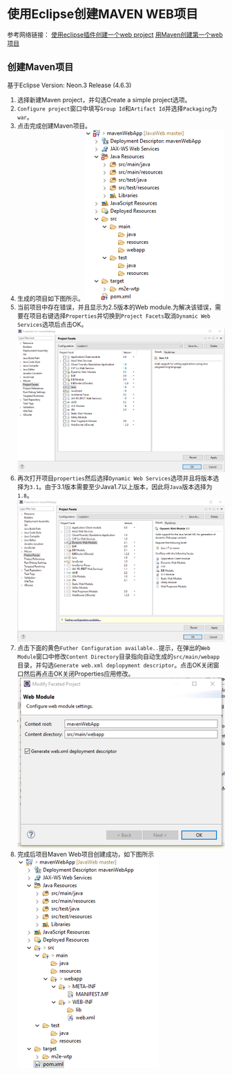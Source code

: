 # 使用Eclipse创建MAVEN WEB项目
参考网络链接：
[使用eclipse插件创建一个web project](http://blog.csdn.net/chuyuqing/article/details/28879477)
[用Maven创建第一个web项目](http://blog.csdn.net/xybelieve1990/article/details/52043127)
## 创建Maven项目
基于Eclipse Version: Neon.3 Release (4.6.3)  
1. 选择新建Maven project，并勾选Create a simple project选项。
2. `Configure project`窗口中填写`Group Id`和`Artifact Id`并选择`Packaging`为`war`。
3. 点击完成创建Maven项目。
4. 生成的项目如下图所示。
![新建Maven项目第一步](images/prj1.png)
5. 当前项目中存在错误，并且显示为2.5版本的Web module.为解决该错误，需要在项目右键选择`Properties`并切换到`Project Facets`取消`Dynamic Web Services`选项后点击OK。  
![取消Dynamic Web Module](images/prj2.png)
6. 再次打开项目`properties`然后选择`Dynamic Web Services`选项并且将版本选择为`3.1`。由于3.1版本需要至少Java1.7以上版本，因此将`Java`版本选择为`1.8`。		
![重新设置Dynamic Web Module](images/prj3.png)
7. 点击下面的黄色`Futher Configuration available..`提示，在弹出的`Web Module`窗口中修改`Content Directory`目录指向自动生成的`src/main/webapp`目录，并勾选`Generate web.xml deplopyment descriptor`。点击OK关闭窗口然后再点击OK关闭Properties应用修改。  
![设置Web Module](images/prj4.png)
8. 完成后项目Maven Web项目创建成功，如下图所示  
![成功创建Maven Web项目](images/prj5.png)


